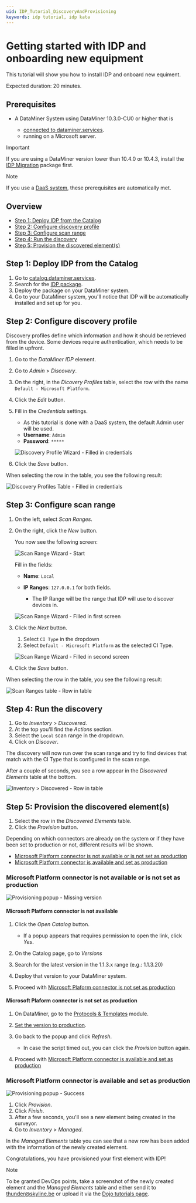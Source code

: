 ```yaml
---
uid: IDP_Tutorial_DiscoveryAndProvisioning
keywords: idp tutorial, idp kata
---
```


# Getting started with IDP and onboarding new equipment

This tutorial will show you how to install IDP and onboard new equiment.

Expected duration: 20 minutes.

<!-- TODO: Uncomment and fill in with correct info when Kata is released.
> [!TIP]
> See also: [Kata #xx: IDP Introduction](https://community.dataminer.services/courses/kata-xx/)
-->

## Prerequisites

- A DataMiner System using DataMiner 10.3.0-CU0 or higher that is

  - [connected to dataminer.services](xref:Connecting_your_DataMiner_System_to_the_cloud).
  - running on a Microsoft server.

> [!IMPORTANT]
> If you are using a DataMiner version lower than 10.4.0 or 10.4.3, install the [IDP Migration](https://community.dataminer.services/download/idp-migration/) package first.

> [!NOTE]
> If you use a [DaaS system](xref:Creating_a_DMS_in_the_cloud), these prerequisites are automatically met.

## Overview

- [Step 1: Deploy IDP from the Catalog](#step-1-deploy-idp-from-the-catalog)
- [Step 2: Configure discovery profile](#step-2-configure-discovery-profile)
- [Step 3: Configure scan range](#step-3-configure-scan-range)
- [Step 4: Run the discovery](#step-4-run-the-discovery)
- [Step 5: Provision the discovered element(s)](#step-5-provision-the-discovered-elements)

## Step 1: Deploy IDP from the Catalog

1. Go to [catalog.dataminer.services](https://catalog.dataminer.services).
1. Search for the [IDP package](https://catalog.dataminer.services/details/package/3163).
1. Deploy the package on your DataMiner system.
1. Go to your DataMiner system, you'll notice that IDP will be automatically installed and set up for you.

## Step 2: Configure discovery profile

Discovery profiles define which information and how it should be retrieved from the device. Some devices require authentication, which needs to be filled in upfront.

1. Go to the *DataMiner IDP* element.
1. Go to *Admin* > *Discovery*.
1. On the right, in the *Dicovery Profiles* table, select the row with the name `Default - Microsoft Platform`.
1. Click the *Edit* button.
1. Fill in the *Credentials* settings.

    - As this tutorial is done with a DaaS system, the default Admin user will be used.
    - **Username**: `Admin`
    - **Password**: `*****`

   ![Discovery Profile Wizard - Filled in credentials](~/user-guide/images/IDP_Tutorial_DiscoveryAndProvisioning_DiscoveryProfile_0.png)

1. Click the *Save* button.

When selecting the row in the table, you see the following result:

![Discovery Profiles Table - Filled in credentials](~/user-guide/images/IDP_Tutorial_DiscoveryAndProvisioning_DiscoveryProfile_1.png)

## Step 3: Configure scan range

1. On the left, select *Scan Ranges*.
1. On the right, click the *New* button.

    You now see the following screen:

   ![Scan Range Wizard - Start](~/user-guide/images/IDP_Tutorial_DiscoveryAndProvisioning_ScanRange_0.png)

    Fill in the fields:

      - **Name**: `Local`
      - **IP Ranges**: `127.0.0.1` for both fields.

        - The IP Range will be the range that IDP will use to discover devices in.

   ![Scan Range Wizard - Filled in first screen](~/user-guide/images/IDP_Tutorial_DiscoveryAndProvisioning_ScanRange_1.png)

1. Click the *Next* button.

    1. Select `CI Type` in the dropdown
    1. Select `Default - Microsoft Platform` as the selected CI Type.

   ![Scan Range Wizard - Filled in second screen](~/user-guide/images/IDP_Tutorial_DiscoveryAndProvisioning_ScanRange_2.png)

1. Click the *Save* button.

When selecting the row in the table, you see the following result:

![Scan Ranges table - Row in table](~/user-guide/images/IDP_Tutorial_DiscoveryAndProvisioning_ScanRange_3.png)

## Step 4: Run the discovery

1. Go to *Inventory* > *Discovered*.
1. At the top you'll find the *Actions* section.
1. Select the `Local` scan range in the dropdown.
1. Click on *Discover*.

The discovery will now run over the scan range and try to find devices that match with the CI Type that is configured in the scan range.

After a couple of seconds, you see a row appear in the *Discovered Elements* table at the bottom.

![Inventory > Discovered - Row in table](~/user-guide/images/IDP_Tutorial_DiscoveryAndProvisioning_Discovery_0.png)

## Step 5: Provision the discovered element(s)

1. Select the row in the *Discovered Elements* table.
1. Click the *Provision* button.

Depending on which connectors are already on the system or if they have been set to production or not, different results will be shown.

- [Microsoft Platform connector is not available or is not set as production](#microsoft-platform-connector-is-not-available-or-is-not-set-as-production)
- [Microsoft Platform connector is available and set as production](#microsoft-platform-connector-is-available-and-set-as-production)

### Microsoft Platform connector is not available or is not set as production

![Provisioning popup - Missing version](~/user-guide/images/IDP_Tutorial_DiscoveryAndProvisioning_Provisioning_MissingVersion.png)

#### Microsoft Platform connector is not available

1. Click the *Open Catalog* button.

   - If a popup appears that requires permission to open the link, click *Yes*.

1. On the Catalog page, go to *Versions*
1. Search for the latest version in the 1.1.3.x range (e.g.: 1.1.3.20)
1. Deploy that version to your DataMiner system.
1. Proceed with [Microsoft Plaform connector is not set as production](#microsoft-plaform-connector-is-not-set-as-production)

#### Microsoft Plaform connector is not set as production

1. On DataMiner, go to the [Protocols & Templates](xref:protocols) module.
1. [Set the version to production](xref:Promoting_a_protocol_version_to_production_version).
1. Go back to the popup and click *Refresh*.

    - In case the script timed out, you can click the *Provision* button again.

1. Proceed with [Microsoft Platform connector is available and set as production](#microsoft-platform-connector-is-available-and-set-as-production)

### Microsoft Platform connector is available and set as production

![Provisioning popup - Success](~/user-guide/images/IDP_Tutorial_DiscoveryAndProvisioning_Provisioning_Success.png)

1. Click *Provision*.
1. Click *Finish*.
1. After a few seconds, you'll see a new element being created in the surveyor.
1. Go to *Inventory* > *Managed*.

In the *Managed Elements* table you can see that a new row has been added with the information of the newly created element.

Congratulations, you have provisioned your first element with IDP!

> [!NOTE]
> To be granted DevOps points, take a screenshot of the newly created element and the *Managed Elements* table and either send it to [thunder@skyline.be](mailto:thunder@skyline.be) or upload it via the [Dojo tutorials page](https://community.dataminer.services/learning-courses-tutorials/).

